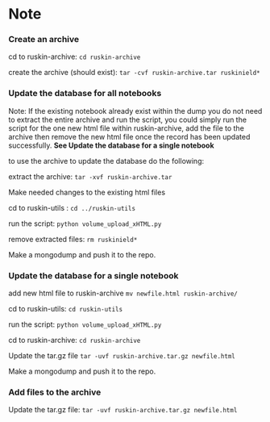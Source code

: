 # Note
### Create an archive
cd to ruskin-archive: ```cd ruskin-archive```

create the archive (should exist): ```tar -cvf ruskin-archive.tar ruskinield*```

### Update the database for all notebooks
Note: If the existing notebook already exist within the dump you do not need to extract the entire archive and run the script, you could simply run the script for the one new html file within ruskin-archive, add the file to the archive then remove the new html file once the record has been updated successfully. **See Update the database for a single notebook**

to use the archive to update the database do the following:

extract the archive: ```tar -xvf ruskin-archive.tar```

Make needed changes to the existing html files

cd to ruskin-utils : ```cd ../ruskin-utils```

run the script: ```python volume_upload_xHTML.py```

remove extracted files: ``` rm ruskinield* ```

Make a mongodump and push it to the repo.

### Update the database for a single notebook
add new html file to ruskin-archive ```mv newfile.html ruskin-archive/```

cd to ruskin-utils: ```cd ruskin-utils```

run the script: ```python volume_upload_xHTML.py```

cd to ruskin-archive: ```cd ruskin-archive```

Update the tar.gz file ```tar -uvf ruskin-archive.tar.gz newfile.html```

Make a mongodump and push it to the repo.

### Add files to the archive
Update the tar.gz file: ```tar -uvf ruskin-archive.tar.gz newfile.html```
